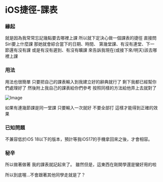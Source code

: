 # iOS捷徑-課表
### 緣起
就是因為我常常忘記幾點要去哪裡上課
所以就下定決心做一個課表的捷徑
直接問Siri要上什麼課
那她就會綜合當下的日期、時間、
第幾堂課、有沒有連堂、下一節還有沒有課
或是有沒有遲到、有沒有曠課
來告訴我現在(或接下來/明天)該去哪裡上課

### 用法
用法也很簡單
只要把自己的課表輸入到我建立好的辭典就行了
剩下我都已經幫你們處理好了
然後附上我自己的課表給你們參考
按照同樣的方法給他弄上去就對了

![Image](https://github.com/user-attachments/assets/2777756a-93c1-406a-aad6-4418705319ff)

如果有連幾節課是同一堂課
只要輸入一次就好 不要全部打
這樣才能得到正確的效果

### 已知問題
不兼容低於iOS 18以下的版本，預計等我iOS17的手機拿回來之後，才會相容。

### 秘辛
所以做著做著
我的課表就記起來了。
雖然但是，這東西在剛開學還是蠻好用的啦

所以到底喔…不會跟著其他同學走就是了？
